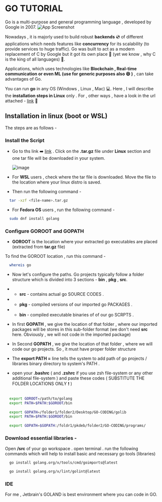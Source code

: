 # GO TUTORIAL

Go is a multi-purpose and general programming language , developed by Google in 2007. ![App Screenshot](https://cdn1.iconfinder.com/data/icons/google-s-logo/150/Google_Icons-09-20.png)

Nowadays , it is majorly used to build robust **backends** 💿 of different applications which needs features like **concurrency** for its scalability (to provide services to huge traffic). Go was built to act as a modern replacement of C by Google but it got its own place 🥈 (yet we know , why C is the king of all languages) 👑.

Applications, which uses technologies like **Blockchain , Real-time communication or even ML (use for generic purposes also 😄 )** , can take advantages of Go.

You can run **go** in any OS (Windows , Linux , Mac) 💻. Here , I will describe the **installation steps in Linux** only . For , other ways , have a look in the url attached - [link](https://go.dev/doc/install) 👀

## Installation in linux (boot or WSL)
The steps are as follows -

### Install the Script
- Go to ths link ➡️ [link](https://go.dev/dl/) . Click on the **.tar.gz** file under **Linux** section and one tar file will be downloaded in your system.

  ![image](https://github.com/user-attachments/assets/254fb2f1-5220-4f99-8f04-0b81694f0916)

- For **WSL** users , check where the tar file is downloaded. Move the file to the location where your linux distro is saved.
- Then run the following command -
```bash
  tar -xzf <file-name>.tar.gz
```
- For **Fedora OS** users , run the following command -
```bash
  sudo dnf install golang
```

### Configure GOROOT and GOPATH

- **GOROOT** is the location where your extracted go executables are placed (extracted from **tar.gz** file)

To find the GOROOT location , run this command -
```bash
  whereis go
```
- Now let's configure the paths. Go projects typically follow a folder structure which is divided into 3 sections - **bin** , **pkg** , **src**.

- - **src** - contains actual go SOURCE CODES .

- - **pkg** - compiled versions of our imported go PACKAGES .

- - **bin** - compiled executable binaries of of our go SCRPTS .

- In first **GOPATH** , we give the location of that folder , where our imported packages will be stores in this sub-folder format (we don't need **src** here. Obviously ,
  we will not code in the imported package)

- In Second **GOPATH** , we give the location of that folder , where we will code our go projects. So , it must have proper folder structure

- The **export PATH =** line tells the system to add path of go projects / libraries binary directory to system's PATH .

- open your **.bashrc** ( and **.zshrc** if you use zsh file-system or any other additional file-system ) and paste these codes ( SUBSTITUTE THE FOLDER LOCATIONS ONLY ❗ )

```bash

  export GOROOT=/path/to/golang
  export PATH=$PATH:$GOROOT/bin
  
  export GOPATH=/folder1/folder2/Desktop/GO-CODING/golib
  export PATH=$PATH:$GOROOT/bin
  
  export GOPATH=$GOPATH:/foldr1/pkdeb/folder2/GO-CODING/programs/

```

### Download essential libraries -

Open **/src** of your go workspace . open terminal . run the following commands which will help to install basic and necessary go tools (libraries)

```bash
  go install golang.org/x/tools/cmd/goimports@latest

  go install golang.org/x/lint/golint@latest

```

### IDE
For me , Jetbrain's GOLAND is best environment where you can code in GO.
